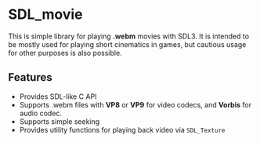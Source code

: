# SDL_movie

This is simple library for playing **.webm** movies with SDL3. It is intended to be mostly used for playing short cinematics in games, but cautious usage for other purposes is also possible.

## Features

- Provides SDL-like C API
- Supports .webm files with **VP8** or **VP9** for video codecs, and **Vorbis** for audio codec.
- Supports simple seeking
- Provides utility functions for playing back video via `SDL_Texture`
